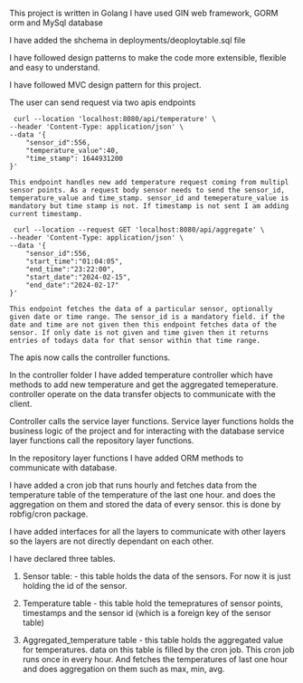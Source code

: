 This project is written in Golang
I have used GIN web framework, GORM orm and MySql database

I have added the shchema in deployments/deoploytable.sql file

I have followed design patterns to make the code more extensible, flexible and easy to understand. 

I have followed MVC design pattern for this project.

The user can send request via two apis endpoints

     curl --location 'localhost:8080/api/temperature' \
    --header 'Content-Type: application/json' \
    --data '{
        "sensor_id":556,
        "temperature_value":40,
        "time_stamp": 1644931200
    }'

    This endpoint handles new add temperature request coming from multipl sensor points. As a request body sensor needs to send the sensor_id, temperature_value and time_stamp. sensor_id and temeperature_value is mandatory but time stamp is not. If timestamp is not sent I am adding current timestamp.

     curl --location --request GET 'localhost:8080/api/aggregate' \
    --header 'Content-Type: application/json' \
    --data '{
        "sensor_id":556,
        "start_time":"01:04:05",
        "end_time":"23:22:00",
        "start_date":"2024-02-15",
        "end_date":"2024-02-17"
    }'

    This endpoint fetches the data of a particular sensor, optionally given date or time range. The sensor_id is a mandatory field. if the date and time are not given then this endpoint fetches data of the sensor. If only date is not given and time given then it returns entries of todays data for that sensor within that time range.

The apis now calls the controller functions.

In the controller folder I have added temperature controller which have methods to add new temperature and get the aggregated temeperature. controller operate on the data transfer objects to communicate with the client. 

Controller calls the service layer functions. Service layer functions holds the business logic of the project and for interacting with the database service layer functions call the repository layer functions.

In the repository layer functions I have added ORM methods to communicate with database. 

I have added a cron job that runs hourly and fetches data from the temperature table of the temperature of the last one hour. and does the aggregation on them and stored the data of every sensor. this is done by robfig/cron package. 

I have added interfaces for all the layers to communicate with other layers so the layers are not directly dependant on each other. 

I have declared three tables. 
1. Sensor table: - this table holds the data of the sensors. For now it is just holding the id of the sensor.

2. Temperature table - this table hold the temepratures of sensor points, timestamps and the sensor id (which is a foreign key of the sensor table)

3. Aggregated_temperature table - this table holds the aggregated value for temperatures. data on this table is filled by the cron job. This cron job runs once in every hour. And fetches the temperatures of last one hour and does aggregation on them such as max, min, avg. 

